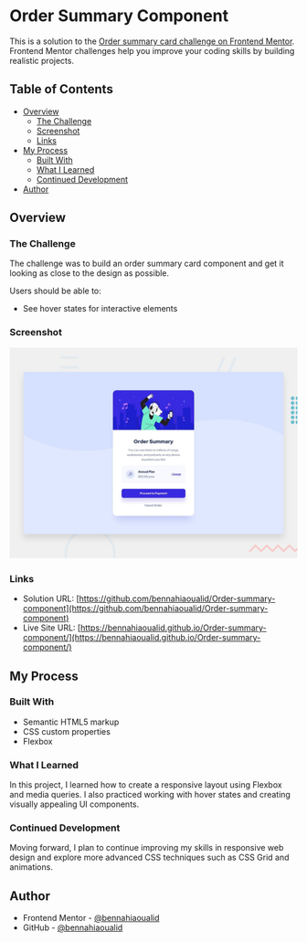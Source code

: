 # Order Summary Component

This is a solution to the [Order summary card challenge on Frontend Mentor](https://www.frontendmentor.io/challenges/order-summary-component-QlPmajDUj). Frontend Mentor challenges help you improve your coding skills by building realistic projects.

## Table of Contents

- [Overview](#overview)
  - [The Challenge](#the-challenge)
  - [Screenshot](#screenshot)
  - [Links](#links)
- [My Process](#my-process)
  - [Built With](#built-with)
  - [What I Learned](#what-i-learned)
  - [Continued Development](#continued-development)
- [Author](#author)

## Overview

### The Challenge

The challenge was to build an order summary card component and get it looking as close to the design as possible.

Users should be able to:

- See hover states for interactive elements

### Screenshot

![Screenshot](./design/desktop-preview.jpg)

### Links

- Solution URL: [https://github.com/bennahiaoualid/Order-summary-component](https://github.com/bennahiaoualid/Order-summary-component)
- Live Site URL: [https://bennahiaoualid.github.io/Order-summary-component/](https://bennahiaoualid.github.io/Order-summary-component/)

## My Process

### Built With

- Semantic HTML5 markup
- CSS custom properties
- Flexbox

### What I Learned

In this project, I learned how to create a responsive layout using Flexbox and media queries. I also practiced working with hover states and creating visually appealing UI components.

### Continued Development

Moving forward, I plan to continue improving my skills in responsive web design and explore more advanced CSS techniques such as CSS Grid and animations.

## Author

- Frontend Mentor - [@bennahiaoualid](https://www.frontendmentor.io/profile/bennahiaoualid)
- GitHub - [@bennahiaoualid](https://github.com/bennahiaoualid)